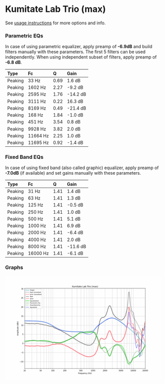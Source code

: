 # Kumitate Lab Trio (max)
See [usage instructions](https://github.com/jaakkopasanen/AutoEq#usage) for more options and info.

### Parametric EQs
In case of using parametric equalizer, apply preamp of **-6.9dB** and build filters manually
with these parameters. The first 5 filters can be used independently.
When using independent subset of filters, apply preamp of **-6.8 dB**.

| Type    | Fc       |    Q | Gain     |
|:--------|:---------|:-----|:---------|
| Peaking | 33 Hz    | 0.69 | 1.6 dB   |
| Peaking | 1602 Hz  | 2.27 | -9.2 dB  |
| Peaking | 2595 Hz  | 1.76 | -14.2 dB |
| Peaking | 3111 Hz  | 0.22 | 16.3 dB  |
| Peaking | 8169 Hz  | 0.49 | -21.4 dB |
| Peaking | 168 Hz   | 1.84 | -1.0 dB  |
| Peaking | 451 Hz   | 3.54 | 0.8 dB   |
| Peaking | 9928 Hz  | 3.82 | 2.0 dB   |
| Peaking | 11664 Hz | 2.25 | 1.0 dB   |
| Peaking | 11695 Hz | 0.92 | -1.4 dB  |

### Fixed Band EQs
In case of using fixed band (also called graphic) equalizer, apply preamp of **-7.0dB**
(if available) and set gains manually with these parameters.

| Type    | Fc       |    Q | Gain     |
|:--------|:---------|:-----|:---------|
| Peaking | 31 Hz    | 1.41 | 1.4 dB   |
| Peaking | 63 Hz    | 1.41 | 1.3 dB   |
| Peaking | 125 Hz   | 1.41 | -0.5 dB  |
| Peaking | 250 Hz   | 1.41 | 1.0 dB   |
| Peaking | 500 Hz   | 1.41 | 5.1 dB   |
| Peaking | 1000 Hz  | 1.41 | 6.9 dB   |
| Peaking | 2000 Hz  | 1.41 | -6.4 dB  |
| Peaking | 4000 Hz  | 1.41 | 2.0 dB   |
| Peaking | 8000 Hz  | 1.41 | -11.6 dB |
| Peaking | 16000 Hz | 1.41 | -6.1 dB  |

### Graphs
![](./Kumitate%20Lab%20Trio%20(max).png)